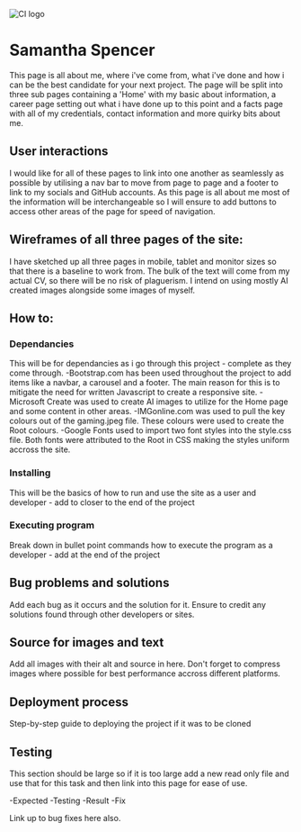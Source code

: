 ![CI logo](https://codeinstitute.s3.amazonaws.com/fullstack/ci_logo_small.png)

# Samantha Spencer

This page is all about me, where i've come from, what i've done and how i can be the best candidate for your next project. The page will be split into three sub pages containing a 'Home' with my basic about information, a career page setting out what i have done up to this point and a facts page with all of my credentials, contact information and more quirky bits about me.

## User interactions

I would like for all of these pages to link into one another as seamlessly as possible by utilising a nav bar to move from page to page and a footer to link to my socials and GitHub accounts. As this page is all about me most of the information will be interchangeable so I will ensure to add buttons to access other areas of the page for speed of navigation.

## Wireframes of all three pages of the site:

I have sketched up all three pages in mobile, tablet and monitor sizes so that there is a baseline to work from. The bulk of the text will come from my actual CV, so there will be no risk of plaguerism. I intend on using mostly AI created images alongside some images of myself.

## How to:

### Dependancies

This will be for dependancies as i go through this project - complete as they come through.
-Bootstrap.com has been used throughout the project to add items like a navbar, a carousel and a footer. The main reason for this is to mitigate the need for written Javascript to create a responsive site.
-Microsoft Create was used to create AI images to utilize for the Home page and some content in other areas.
-IMGonline.com was used to pull the key colours out of the gaming.jpeg file. These colours were used to create the Root colours.
-Google Fonts used to import two font styles into the style.css file. Both fonts were attributed to the Root in CSS making the styles uniform accross the site.

### Installing

This will be the basics of how to run and use the site as a user and developer - add to closer to the end of the project

### Executing program

Break down in bullet point commands how to execute the program as a developer - add at the end of the project

## Bug problems and solutions

Add each bug as it occurs and the solution for it.
Ensure to credit any solutions found through other developers or sites.

## Source for images and text

Add all images with their alt and source in here.
Don't forget to compress images where possible for best performance accross different platforms.

## Deployment process

Step-by-step guide to deploying the project if it was to be cloned

## Testing

This section should be large so if it is too large add a new read only file and use that for this task and then link into this page for ease of use.

-Expected
-Testing
-Result
-Fix

Link up to bug fixes here also.
